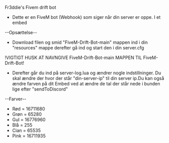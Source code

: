 Fr3ddie's Fivem drift bot
- Dette er en FiveM bot (Webhook) som siger når din server er oppe. I et embed


--Opsættelse--
- Download filen og smid "FiveM-Drift-Bot-main" mappen ind i din "resources" mappe derefter gå ind og start den i din server.cfg 

!VIGTIGT HUSK AT NAVNGIVE FiveM-Drift-Bot-main MAPPEN TIL FiveM-Drift-Bot!

- Derefter går du ind på server-log.lua og ændrer nogle indstillninger. Du skal ændre der hvor der står "din-server-ip" til din server ip.Du kan også ændre farven på dit Embed ved at ændre de tal der står nede i bunden lige efter "sendToDiscord"


--Farver--
- Rød = 16711680
- Grøn = 65280
- Gul = 16776960
- Blå = 255
- Cian = 65535
- Pink = 16711935
